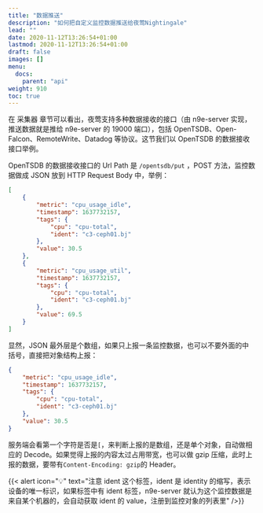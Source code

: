 ```yaml
---
title: "数据推送"
description: "如何把自定义监控数据推送给夜莺Nightingale"
lead: ""
date: 2020-11-12T13:26:54+01:00
lastmod: 2020-11-12T13:26:54+01:00
draft: false
images: []
menu:
  docs:
    parent: "api"
weight: 910
toc: true
---
```


在 采集器 章节可以看出，夜莺支持多种数据接收的接口（由 n9e-server 实现，推送数据就是推给 n9e-server 的 19000 端口），包括 OpenTSDB、Open-Falcon、RemoteWrite、Datadog 等协议。这节我们以 OpenTSDB 的数据接收接口举例。

OpenTSDB 的数据接收接口的 Url Path 是 `/opentsdb/put` ，POST 方法，监控数据做成 JSON 放到 HTTP Request Body 中，举例：

```json
[
	{
		"metric": "cpu_usage_idle",
		"timestamp": 1637732157,
		"tags": {
			"cpu": "cpu-total",
			"ident": "c3-ceph01.bj"
		},
		"value": 30.5
	},
	{
		"metric": "cpu_usage_util",
		"timestamp": 1637732157,
		"tags": {
			"cpu": "cpu-total",
			"ident": "c3-ceph01.bj"
		},
		"value": 69.5
	}
]
```

显然，JSON 最外层是个数组，如果只上报一条监控数据，也可以不要外面的中括号，直接把对象结构上报：

```json
{
	"metric": "cpu_usage_idle",
	"timestamp": 1637732157,
	"tags": {
		"cpu": "cpu-total",
		"ident": "c3-ceph01.bj"
	},
	"value": 30.5
}
```

服务端会看第一个字符是否是`[`，来判断上报的是数组，还是单个对象，自动做相应的 Decode。如果觉得上报的内容太过占用带宽，也可以做 gzip 压缩，此时上报的数据，要带有`Content-Encoding: gzip`的 Header。

{{< alert icon="💡" text="注意 ident 这个标签，ident 是 identity 的缩写，表示设备的唯一标识，如果标签中有 ident 标签，n9e-server 就认为这个监控数据是来自某个机器的，会自动获取 ident 的 value，注册到监控对象的列表里" />}}
